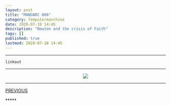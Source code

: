 ```yaml
---
layout: post
title: "MANDARC 006"
category: femputermanchine
date: 2020-07-18 14:45
description: "Newton and the crisis of Faith"
tags: []
published: true
lastmod: 2020-07-18 14:45
---
```


*****

`linkout`

*****

<center><img src="{{ site.url }}/assets/img/mandarc-crisisoffaith.jpg"  /></center>


*****
<div class="fpmc-nav">

<span class="fpmc-nav-prev"><a href="{{ 'mandarc-v' | prepend: site.baseurl }}">PREVIOUS</a></span>

</div>
*****
